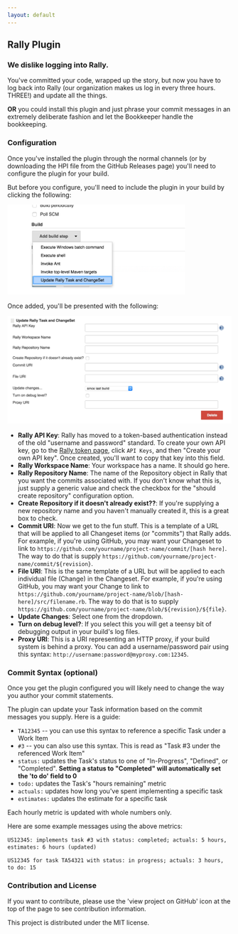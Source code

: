 ```yaml
---
layout: default
---
```


## Rally Plugin

### We dislike logging into Rally.
You've committed your code, wrapped up the story, but now you have to log back into Rally (our organization makes us log in every three hours. THREE!) and update all the things.

**OR** you could install this plugin and just phrase your commit messages in an extremely deliberate fashion and let the Bookkeeper handle the bookkeeping.

### Configuration
Once you've installed the plugin through the normal channels (or by downloading the HPI file from the GitHub Releases page) you'll need to configure the plugin for your build.

But before you configure, you'll need to include the plugin in your build by clicking the following:

<img src="img/config-add-build.png" width="400">

Once added, you'll be presented with the following:

<img src="img/config-add-params.png" width="800">

* **Rally API Key**: Rally has moved to a token-based authentication instead of the old "username and password" standard. To create your own API key, go to the [Rally token page](https://rally1.rallydev.com/login), click `API Keys`, and then "Create your own API key". Once created, you'll want to copy that key into this field.
* **Rally Workspace Name**: Your workspace has a name. It should go here.
* **Rally Repository Name**: The name of the Repository object in Rally that you want the commits associated with. If you don't know what this is, just supply a generic value and check the checkbox for the "should create repository" configuration option.
* **Create Repository if it doesn't already exist??**: If you're supplying a new repository name and you haven't manually created it, this is a great box to check.
* **Commit URI**: Now we get to the fun stuff. This is a template of a URL that will be applied to all Changeset items (or "commits") that Rally adds. For example, if you're using GitHub, you may want your Changeset to link to `https://github.com/yourname/project-name/commit/[hash here]`. The way to do that is supply `https://github.com/yourname/project-name/commit/${revision}`.
* **File URI**: This is the same template of a URL but will be applied to each individual file (Change) in the Changeset. For example, if you're using GitHub, you may want your Change to link to `https://github.com/yourname/project-name/blob/[hash-here]/src/filename.rb`. The way to do that is to supply `https://github.com/yourname/project-name/blob/${revision}/${file}`.
* **Update Changes**: Select one from the dropdown.
* **Turn on debug level?**: If you select this you will get a teensy bit of debugging output in your build's log files.
* **Proxy URI**: This is a URI representing an HTTP proxy, if your build system is behind a proxy. You can add a username/password pair using this syntax: `http://username:password@myproxy.com:12345`.

### Commit Syntax (optional)
Once you get the plugin configured you will likely need to change the way you author your commit statements.

The plugin can update your Task information based on the commit messages you supply. Here is a guide:

* `TA12345` -- you can use this syntax to reference a specific Task under a Work Item
* `#3` -- you can also use this syntax. This is read as "Task #3 under the referenced Work Item"
* `status:` updates the Task's status to one of "In-Progress", "Defined", or "Completed". **Setting a status to "Completed" will automatically set the 'to do' field to 0**
* `todo:` updates the Task's "hours remaining" metric
* `actuals:` updates how long you've spent implementing a specific task
* `estimates:` updates the estimate for a specific task

Each hourly metric is updated with whole numbers only.

Here are some example messages using the above metrics:

```text
US12345: implements task #3 with status: completed; actuals: 5 hours, estimates: 6 hours (updated)
```
```text
US12345 for task TA54321 with status: in progress; actuals: 3 hours, to do: 15
```

### Contribution and License
If you want to contribute, please use the 'view project on GitHub' icon at the top of the page to see contribution information.

This project is distributed under the MIT license.
